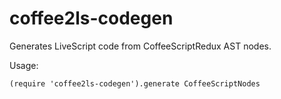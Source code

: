 coffee2ls-codegen
=========

Generates LiveScript code from CoffeeScriptRedux AST nodes.

Usage:

    (require 'coffee2ls-codegen').generate CoffeeScriptNodes

